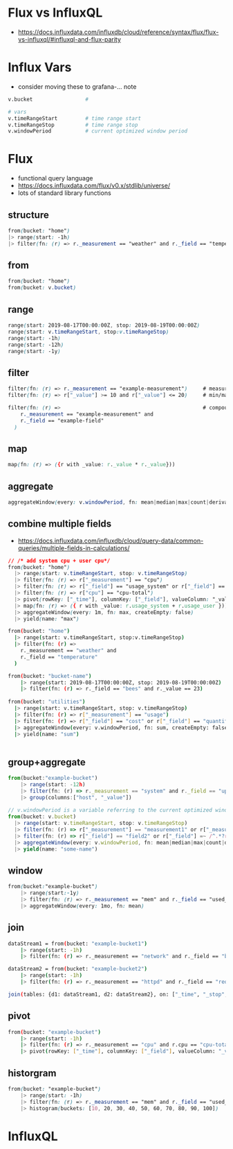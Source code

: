 

# Flux vs InfluxQL

- https://docs.influxdata.com/influxdb/cloud/reference/syntax/flux/flux-vs-influxql/#influxql-and-flux-parity

# Influx Vars

- consider moving these to grafana-... note

```bash
v.bucket                 # 

# vars
v.timeRangeStart         # time range start
v.timeRangeStop          # time range stop
v.windowPeriod           # current optimized window period
```



# Flux

- functional query language
- https://docs.influxdata.com/flux/v0.x/stdlib/universe/
- lots of standard library functions

## structure

```css
from(bucket: "home")
|> range(start: -1h)
|> filter(fn: (r) => r._measurement == "weather" and r._field == "temperature")
```



## from

```css
from(bucket: "home")
from(bucket: v.bucket)
```

## range

```css
range(start: 2019-08-17T00:00:00Z, stop: 2019-08-19T00:00:00Z)
range(start: v.timeRangeStart, stop:v.timeRangeStop)
range(start: -1h)
range(start: -12h)
range(start: -1y)
```

## filter

```css
filter(fn: (r) => r._measurement == "example-measurement")     # measurement name
filter(fn: (r) => r["_value"] >= 10 and r["_value"] <= 20)     # min/max value

filter(fn: (r) =>                                              # compound boolean
    r._measurement == "example-measurement" and
    r._field == "example-field"
  )
```

## map

```css
map(fn: (r) => ({r with _value: r._value * r._value}))
```

## aggregate

```css
aggregateWindow(every: v.windowPeriod, fn: mean|median|max|count|derivative|sum)
```

## combine multiple fields

- https://docs.influxdata.com/influxdb/cloud/query-data/common-queries/multiple-fields-in-calculations/

```css
// /* add system cpu + user cpu*/
from(bucket: "home")
  |> range(start: v.timeRangeStart, stop: v.timeRangeStop)
  |> filter(fn: (r) => r["_measurement"] == "cpu")
  |> filter(fn: (r) => r["_field"] == "usage_system" or r["_field"] == "usage_user")
  |> filter(fn: (r) => r["cpu"] == "cpu-total")
  |> pivot(rowKey: ["_time"], columnKey: ["_field"], valueColumn: "_value")
  |> map(fn: (r) => ({ r with _value: r.usage_system + r.usage_user }))
  |> aggregateWindow(every: 1m, fn: max, createEmpty: false)
  |> yield(name: "max")
```







```bash
from(bucket: "home")
  |> range(start: v.timeRangeStart, stop:v.timeRangeStop)
  |> filter(fn: (r) =>
    r._measurement == "weather" and
    r._field == "temperature"
  )

from(bucket: "bucket-name")
    |> range(start: 2019-08-17T00:00:00Z, stop: 2019-08-19T00:00:00Z)
    |> filter(fn: (r) => r._field == "bees" and r._value == 23)
    
from(bucket: "utilities")
  |> range(start: v.timeRangeStart, stop: v.timeRangeStop)
  |> filter(fn: (r) => r["_measurement"] == "usage")
  |> filter(fn: (r) => r["_field"] == "cost" or r["_field"] == "quantity")
  |> aggregateWindow(every: v.windowPeriod, fn: sum, createEmpty: false)
  |> yield(name: "sum")
  
```

## group+aggregate

```js
from(bucket:"example-bucket")
    |> range(start: -12h)
    |> filter(fn: (r) => r._measurement == "system" and r._field == "uptime" )
    |> group(columns:["host", "_value"])
    
// v.windowPeriod is a variable referring to the current optimized window period (currently: $interval)
from(bucket: v.bucket)
  |> range(start: v.timeRangeStart, stop: v.timeRangeStop)
  |> filter(fn: (r) => r["_measurement"] == "measurement1" or r["_measurement"] =~ /^.*?regex.*$/)
  |> filter(fn: (r) => r["_field"] == "field2" or r["_field"] =~ /^.*?regex.*$/)
  |> aggregateWindow(every: v.windowPeriod, fn: mean|median|max|count|derivative|sum)
  |> yield(name: "some-name")
```

## window

```css
from(bucket:"example-bucket")
    |> range(start:-1y)
    |> filter(fn: (r) => r._measurement == "mem" and r._field == "used_percent" )
    |> aggregateWindow(every: 1mo, fn: mean)
```

## join

```bash
dataStream1 = from(bucket: "example-bucket1")
    |> range(start: -1h)
    |> filter(fn: (r) => r._measurement == "network" and r._field == "bytes-transferred")

dataStream2 = from(bucket: "example-bucket2")
    |> range(start: -1h)
    |> filter(fn: (r) => r._measurement == "httpd" and r._field == "requests-per-sec")

join(tables: {d1: dataStream1, d2: dataStream2}, on: ["_time", "_stop", "_start", "host"])
```

## pivot

```bash
from(bucket: "example-bucket")
    |> range(start: -1h)
    |> filter(fn: (r) => r._measurement == "cpu" and r.cpu == "cpu-total")
    |> pivot(rowKey: ["_time"], columnKey: ["_field"], valueColumn: "_value")
```

## historgram

```css
from(bucket: "example-bucket")
    |> range(start: -1h)
    |> filter(fn: (r) => r._measurement == "mem" and r._field == "used_percent")
    |> histogram(buckets: [10, 20, 30, 40, 50, 60, 70, 80, 90, 100])
```



# InfluxQL
